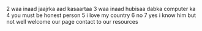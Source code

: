  
2 waa inaad jaajrka aad kasaartaa 
3 waa inaad hubisaa dabka computer ka
4 you must be honest person
5 i love my country
6 no
7 yes i know him but not well
welcome our page contact to our resources
